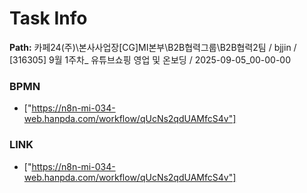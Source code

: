 # Task Info

**Path:** 카페24(주)\본사사업장\[CG]MI본부\B2B협력그룹\B2B협력2팀 / bjjin / [316305] 9월 1주차_ 유튜브쇼핑 영업 및 온보딩 / 2025-09-05_00-00-00

### BPMN
- ["https://n8n-mi-034-web.hanpda.com/workflow/qUcNs2qdUAMfcS4v"]

### LINK
- ["https://n8n-mi-034-web.hanpda.com/workflow/qUcNs2qdUAMfcS4v"]

